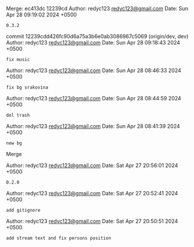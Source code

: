 Merge: ec413dc 12239cd
Author: redyc123 <redyc123@gmail.com>
Date:   Sun Apr 28 09:19:02 2024 +0500

    0.3.2

commit 12239cdd426fc90d6a75a3b6e0ab3086967c5069 (origin/dev, dev)
Author: redyc123 <redyc123@gmail.com>
Date:   Sun Apr 28 09:18:43 2024 +0500

    fix music

Author: redyc123 <redyc123@gmail.com>
Date:   Sun Apr 28 08:46:33 2024 +0500

    fix bg srakovina

Author: redyc123 <redyc123@gmail.com>
Date:   Sun Apr 28 08:44:59 2024 +0500

    del trash

Author: redyc123 <redyc123@gmail.com>
Date:   Sun Apr 28 08:41:39 2024 +0500

    new bg

Merge

Author: redyc123 <redyc123@gmail.com>
Date:   Sat Apr 27 20:56:01 2024 +0500

    0.2.0

Author: redyc123 <redyc123@gmail.com>
Date:   Sat Apr 27 20:52:41 2024 +0500

    add gitignore

Author: redyc123 <redyc123@gmail.com>
Date:   Sat Apr 27 20:50:51 2024 +0500

    add stream text and fix persons position
